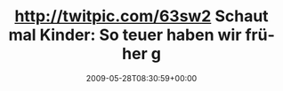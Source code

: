 ---
retweeted: false
source: <a href="http://twitter.com" rel="nofollow">Twitter Web Client</a>
entities:
  hashtags: []
  symbols: []
  user_mentions: []
  urls: []
display_text_range:
- '0'
- '77'
favorite_count: '0'
id_str: '1945287701'
truncated: false
retweet_count: '0'
id: '1945287701'
created_at: Thu May 28 08:30:59 +0000 2009
favorited: false
full_text: 'http://twitpic.com/63sw2 Schaut mal Kinder: So teuer haben wir früher
  gelebt.'
lang: de
tags:
- pesos/twitter
date: '2009-05-28T08:30:59+00:00'
src: https://twitter.com/bascht/status/1945287701
original_url: https://twitter.com/bascht/status/1945287701
type: twitter_tweet
text: 'http://twitpic.com/63sw2 Schaut mal Kinder: So teuer haben wir früher gelebt.'
title: 'http://twitpic.com/63sw2 Schaut mal Kinder: So teuer haben wir früher g'

---